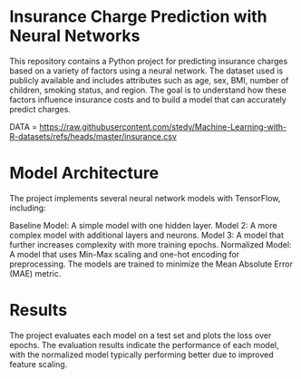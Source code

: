 # Insurance Charge Prediction with Neural Networks

This repository contains a Python project for predicting insurance charges based on a variety of factors using a neural network. The dataset used is publicly available and includes attributes such as age, sex, BMI, number of children, smoking status, and region. The goal is to understand how these factors influence insurance costs and to build a model that can accurately predict charges.

DATA = https://raw.githubusercontent.com/stedy/Machine-Learning-with-R-datasets/refs/heads/master/insurance.csv

# Model Architecture
The project implements several neural network models with TensorFlow, including:

Baseline Model: A simple model with one hidden layer.
Model 2: A more complex model with additional layers and neurons.
Model 3: A model that further increases complexity with more training epochs.
Normalized Model: A model that uses Min-Max scaling and one-hot encoding for preprocessing.
The models are trained to minimize the Mean Absolute Error (MAE) metric.

# Results
The project evaluates each model on a test set and plots the loss over epochs. The evaluation results indicate the performance of each model, with the normalized model typically performing better due to improved feature scaling.
